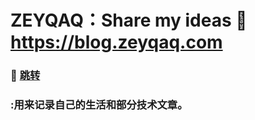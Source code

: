 # ZEYQAQ：Share my ideas :link: https://blog.zeyqaq.com
### :page_facing_up: [跳转](https://blog.zeyqaq.com) 
### :用来记录自己的生活和部分技术文章。
